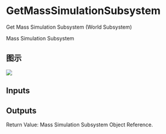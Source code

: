 # GetMassSimulationSubsystem

Get Mass Simulation Subsystem (World Subsystem)

Mass Simulation Subsystem

## 图示

![]($-20221218-21381562.png)

## Inputs

## Outputs

Return Value: Mass Simulation Subsystem Object Reference.

